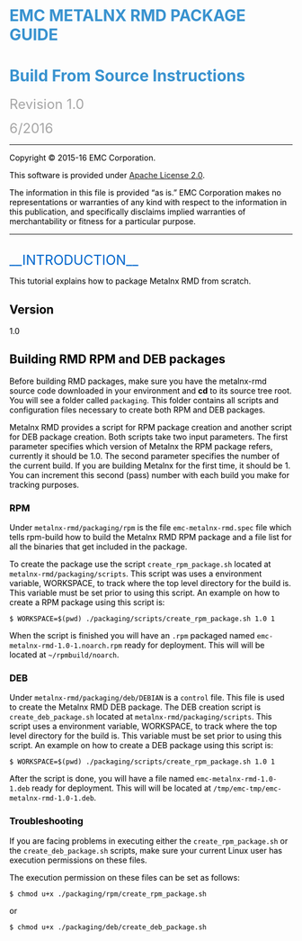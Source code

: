 <font color="#3892CF"> EMC METALNX RMD PACKAGE GUIDE
====================================================

<font color="#3892CF"> Build From Source Instructions
=====================================================

<font color="#A6A6A6"> <font size=+2> Revision 1.0

6/2016 </font>

----------------------------------

<font color="#000000">
Copyright © 2015-16 EMC Corporation.

This software is provided under [Apache License 2.0](http://www.apache.org/licenses/LICENSE-2.0).

The information in this file is provided “as is.” EMC Corporation makes no representations or warranties of any kind with respect to the information in this publication, and specifically disclaims implied warranties of merchantability or fitness for a particular purpose.

--------------------------------

<br>
<font color="#0066CC"> <font size=+2> __INTRODUCTION__ </font>

<font color="#000000"> <a name="Introduction"></a>

This tutorial explains how to package Metalnx RMD from scratch.

## Version
1.0

## Building RMD RPM and DEB packages

Before building RMD packages, make sure you have the metalnx-rmd source code downloaded in your environment and **cd** to its source tree root. You will see a folder called `packaging`. This folder contains all scripts and configuration files necessary to create both RPM and DEB packages.

Metalnx RMD provides a script for RPM package creation and another script for DEB package creation. Both scripts take two input parameters. The first parameter specifies which version of Metalnx the RPM package refers, currently it should be 1.0. The second parameter specifies the number of the current build. If you are building Metalnx for the first time, it should be 1.  You can increment this second (pass) number with each build you make for tracking purposes.

### RPM

Under `metalnx-rmd/packaging/rpm` is the file `emc-metalnx-rmd.spec` file which tells rpm-build how to build the Metalnx RMD RPM package and a file list for all the binaries that get included in the package.

To create the package use the script `create_rpm_package.sh` located at `metalnx-rmd/packaging/scripts`. This script was uses a environment variable, WORKSPACE, to track where the top level directory for the build is.  This variable must be set prior to using this script.  An example on how to create a RPM package using this script is:

    $ WORKSPACE=$(pwd) ./packaging/scripts/create_rpm_package.sh 1.0 1

When the script is finished you will have an `.rpm` packaged named `emc-metalnx-rmd-1.0-1.noarch.rpm`  ready for deployment.  This will will be located at `~/rpmbuild/noarch`.

### DEB

Under `metalnx-rmd/packaging/deb/DEBIAN` is a `control` file. This file is used to create the Metalnx RMD DEB package. The DEB creation script is `create_deb_package.sh` located at `metalnx-rmd/packaging/scripts`. This script uses a environment variable, WORKSPACE, to track where the top level directory for the build is.  This variable must be set prior to using this script.  An example on how to create a DEB package using this script is:

    $ WORKSPACE=$(pwd) ./packaging/scripts/create_rpm_package.sh 1.0 1

After the script is done, you will have a file named `emc-metalnx-rmd-1.0-1.deb`  ready for deployment.  This will will be located at `/tmp/emc-tmp/emc-metalnx-rmd-1.0-1.deb`.

### Troubleshooting

If you are facing problems in executing either the `create_rpm_package.sh` or the `create_deb_package.sh` scripts, make sure your current Linux user has execution permissions on these files.

The execution permission on these files can be set as follows:

    $ chmod u+x ./packaging/rpm/create_rpm_package.sh

or

    $ chmod u+x ./packaging/deb/create_deb_package.sh

